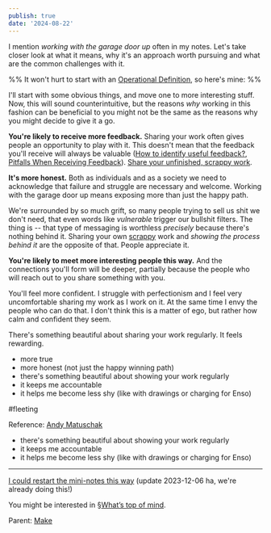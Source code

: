 ```yaml
---
publish: true
date: '2024-08-22'
---
```




I mention *working with the garage door up* often in my notes. Let's take closer look at what it means, why it's an approach worth pursuing and what are the common challenges with it.

%% It won't hurt to start with an [Operational Definition](<../Operational Definition>), so here's mine: %%

I'll start with some obvious things, and move one to more interesting stuff.  Now, this will sound counterintuitive, but the reasons *why* working in this fashion can be beneficial to you might not be the same as the reasons why you might decide to give it a go. 

**You're likely to receive more feedback.** Sharing your work often gives people an opportunity to play with it. This doesn't mean that the feedback you'll receive will always be valuable ([How to identify useful feedback?](<../How to identify useful feedback?>), [Pitfalls When Receiving Feedback](<../Pitfalls When Receiving Feedback>)). [Share your unfinished, scrappy work](<../Share your unfinished, scrappy work>).

**It's more honest.** Both as individuals and as a society we need to acknowledge that failure and struggle are necessary and welcome. Working with the garage door up means exposing more than just the happy path.

We're surrounded by so much grift, so many people trying to sell us shit we don't need, that even words like *vulnerable* trigger our bullshit filters. The thing is -- that type of messaging is worthless *precisely* because there's nothing behind it. Sharing your own [scrappy](<../Share your unfinished, scrappy work>) work and *showing the process behind it* are the opposite of that. People appreciate it.

**You're likely to meet more interesting people this way.** And the connections you'll form will be deeper, partially because the people who will reach out to you share something with you. 

You'll feel more confident. I struggle with perfectionism and I feel very uncomfortable sharing my work as I work on it. At the same time I envy the people who can do that. I don't think this is a matter of ego, but rather how calm and confident they seem. 




There's something beautiful about sharing your work regularly. It feels rewarding. 


- more true
- more honest (not just the happy winning path)
- there's something beautiful about showing your work regularly
- it keeps me accountable
- it helps me become less shy (like with drawings or charging for Enso)

#fleeting




Reference: [Andy Matuschak](https://notes.andymatuschak.org/zCMhncA1iSE74MKKYQS5PBZ) 

- there's something beautiful about showing your work regularly
- it keeps me accountable
- it helps me become less shy (like with drawings or charging for Enso)


---

[I could restart the mini-notes this way](<../Project ideas>) (update 2023-12-06 ha, we're already doing this!)

You might be interested in [§What’s top of mind](https://notes.andymatuschak.org/zPKTSiU725W9WQCqoVPBcxm).

Parent: [Make](<../Make>) 
